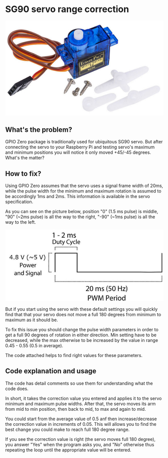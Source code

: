 # SG90 servo range correction

![SG90 image](/images/sg90.jpg)

## What's the problem?

GPIO Zero package is traditionally used for ubiquitous SG90 servo. But after connecting the servo to your Raspberry Pi and testing servo's maximum and minimum positions you will notice it only moved +45/-45 degrees. What's the matter?

## How to fix?

Using GPIO Zero assumes that the servo uses a signal frame width of 20ms, while the pulse width for the minimum and maximum rotation is assumed to be accordingly 1ms and 2ms. This information is available in the servo specification.

As you can see on the picture below, position "0" (1.5 ms pulse) is middle, "90" (~2ms pulse) is all the way to the right, "-90" (~1ms pulse) is all the way to the left.

![SG90 image](/images/sg90_pwm.jpg)

But if you start using the servo with these default settings you will quickly find that that your servo does not move a full 180 degrees from minimum to maximum as it should be.

To fix this issue you should change the pulse width parameters in order to get a full 90 degrees of rotation in either direction. Min setting have to be decreased, while the max otherwise to be increased by the value in range 0.45 - 0.55 (0.5 in average).

The code attached helps to find right values for these parameters.

## Code explanation and usage

The code has detail comments so use them for understanding what the code does. 

In short, it takes the correction value you entered and applies it to the servo minimum and maximum pulse widths. After that, the servo moves its arm from mid to min position, then back to mid, to max and again to mid.

You could start from the average value of 0.5 anf then increase/decrease the correction value in increments of 0.05. This will allows you to find the best change you could make to reach full 180 degree range.

If you see the correction value is right (the servo moves full 180 degree), you answer "Yes" when the program asks you, and "No" otherwise thus repeating the loop until the appropriate value will be entered.
